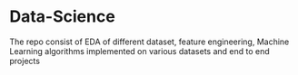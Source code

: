 # Data-Science
The repo consist of EDA of different dataset, feature engineering, Machine Learning algorithms implemented on various datasets and end to end projects
